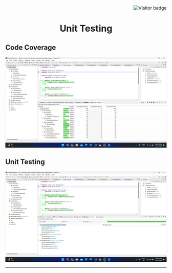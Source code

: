 <p  align="right"><img src="https://visitor-badge.laobi.icu/badge?page_id=QA_Comviva" alt="Visitor badge"/>

# <p align="center">Unit Testing</p>

## Code Coverage
![Coverage](./Screenshots/coverage.png)

## Unit Testing
![Junit Testing](./Screenshots/unit_testing.png)

<hr>
